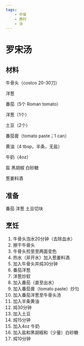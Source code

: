 ```yaml
---
tags:
    - 中餐
    - 费时
    - 汤
---
```


# 罗宋汤

## 材料

牛骨头（costco 20-30刀）

洋葱

番茄（5个 Roman tomato）

洋葱（1个）

土豆（2个）

番茄膏（tomato paste；1 can）

黄油（4 tbsp，半条，无盐）

牛奶（4oz）

盐 黑胡椒 白砂糖

葱姜料酒

## 准备

番茄 洋葱 土豆切块

## 烹饪

1. 牛骨头泡水20分钟（去除血水）
2. 擦干牛骨头
3. 牛骨头煎至至两面变色
4. 热水（非开水）加入葱姜料酒
5. 加入牛骨头并炖30分钟
6. 番茄洋葱
7. 洋葱炒软
8. 加入番茄（直至出水）
9. 加入番茄膏（tomato paste）炒匀
10. 加入番茄洋葱至牛骨头汤
11. 加入半条黄油
12. 炖30分钟
13. 加入土豆
14. 炖15分钟
15. 加入4oz 牛奶
16. 加入盐和黑胡椒和（少量）白砂糖
17. 炖10分钟